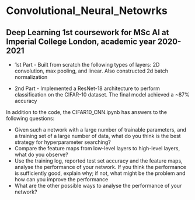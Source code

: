 # Convolutional_Neural_Netowrks

## Deep Learning 1st coursework for MSc AI at Imperial College London, academic year 2020-2021

* 1st Part - Built from scratch the following types of layers: 2D convolution, max pooling, and linear. Also constructed 2d batch normalization

* 2nd Part - Implemented a ResNet-18 architecture to perform classification on the CIFAR-10 dataset. The final model achieved a ~87% accuracy

In addition to the code, the CIFAR10_CNN.ipynb has answers to the following questions:
  * Given such a network with a large number of trainable parameters, and a training set of a large number of data, what do you think is the best strategy for    hyperparameter searching?
  * Compare the feature maps from low-level layers to high-level layers, what do you observe?
  * Use the training log, reported test set accuracy and the feature maps, analyse the performance of your network. If you think the performance is sufficiently good, explain why; if not, what might be the problem and how can you improve the performance
  * What are the other possible ways to analyse the performance of your network?
